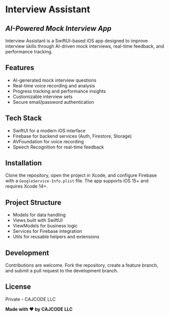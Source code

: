 # Interview Assistant
## _AI-Powered Mock Interview App_

Interview Assistant is a SwiftUI-based iOS app designed to improve interview skills through AI-driven mock interviews, real-time feedback, and performance tracking.

## Features

- AI-generated mock interview questions
- Real-time voice recording and analysis
- Progress tracking and performance insights
- Customizable interview sets
- Secure email/password authentication

## Tech Stack

- SwiftUI for a modern iOS interface
- Firebase for backend services (Auth, Firestore, Storage)
- AVFoundation for voice recording
- Speech Recognition for real-time feedback

## Installation

Clone the repository, open the project in Xcode, and configure Firebase with a `GoogleService-Info.plist` file. The app supports iOS 15+ and requires Xcode 14+.

## Project Structure

- Models for data handling
- Views built with SwiftUI
- ViewModels for business logic
- Services for Firebase integration
- Utils for reusable helpers and extensions

## Development

Contributions are welcome. Fork the repository, create a feature branch, and submit a pull request to the development branch.

## License

Private - CAJCODE LLC

**Made with ❤️ by CAJCODE LLC**
